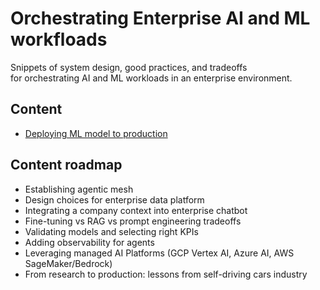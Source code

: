 # Orchestrating Enterprise AI and ML workfloads
 Snippets of system design, good practices, and tradeoffs<br> 
 for orchestrating AI and ML workloads in an enterprise environment.

## Content
- [Deploying ML model to production](/system_design_for_model_deployment_to_production)

## Content roadmap
- Establishing agentic mesh
- Design choices for enterprise data platform
- Integrating a company context into enterprise chatbot
- Fine-tuning vs RAG vs prompt engineering tradeoffs
- Validating models and selecting right KPIs
- Adding observability for agents
- Leveraging managed AI Platforms (GCP Vertex AI, Azure AI, AWS SageMaker/Bedrock)
- From research to production: lessons from self-driving cars industry
